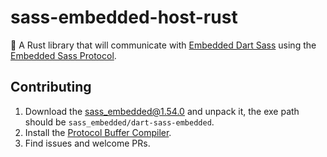 # sass-embedded-host-rust

🦀 A Rust library that will communicate with [Embedded Dart Sass](https://github.com/sass/dart-sass-embedded) using the [Embedded Sass Protocol](https://github.com/sass/embedded-protocol).

## Contributing

1. Download the [sass_embedded@1.54.0](https://github.com/sass/dart-sass-embedded/releases/tag/1.54.0) and unpack it, the exe path should be `sass_embedded/dart-sass-embedded`.
2. Install the [Protocol Buffer Compiler](https://grpc.io/docs/protoc-installation/).
3. Find issues and welcome PRs.
